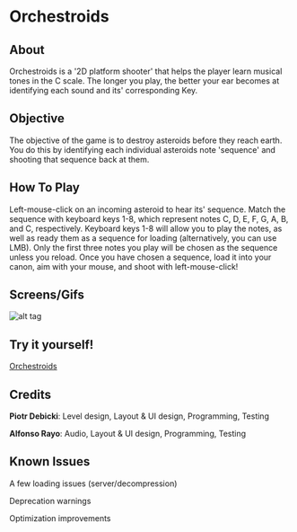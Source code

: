 # Orchestroids

## About
Orchestroids is a '2D platform shooter' that helps the player learn musical tones
in the C scale. The longer you play, the better your ear becomes at identifying
each sound and its' corresponding Key.

## Objective
The objective of the game is to destroy asteroids before they reach earth.
You do this by identifying each individual asteroids note 'sequence' and
shooting that sequence back at them.

## How To Play
Left-mouse-click on an incoming asteroid to hear its' sequence. Match the sequence
with keyboard keys 1-8, which represent notes C, D, E, F, G, A, B, and C,
respectively. Keyboard keys 1-8 will allow you to play the notes, as well as ready
them as a sequence for loading (alternatively, you can use LMB). Only the first three notes you play will be chosen
as the sequence unless you reload. Once you have chosen a sequence, load it into
your canon, aim with your mouse, and shoot with left-mouse-click!

## Screens/Gifs
![alt tag](https://thumbs.gfycat.com/PettyQuestionableBeardeddragon-size_restricted.gif)

## Try it yourself!
[Orchestroids](http://www.csdept.csi.cuny.edu/~drsturm/CSC523/WebPlayers/Orchestroids/index.html)

## Credits
__Piotr Debicki__: Level design, Layout & UI design, Programming, Testing

__Alfonso Rayo__: Audio, Layout & UI design, Programming, Testing


## Known Issues
A few loading issues (server/decompression)

Deprecation warnings

Optimization improvements
